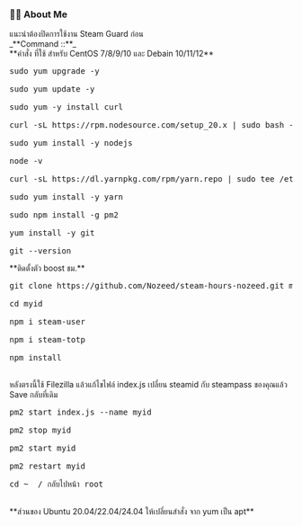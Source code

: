 <h3 align="left">👩‍💻  About Me</h3>
แนะนำต้องปิดการใช้งาน Steam Guard ก่อน<br />
_**Command ::**_<br />
**คำสั่ง ที่ใช้ สำหรับ CentOS 7/8/9/10 และ Debain 10/11/12**<br />
<pre>sudo yum upgrade -y<br />
sudo yum update -y<br />
sudo yum -y install curl<br />
curl -sL https://rpm.nodesource.com/setup_20.x | sudo bash -<br />
sudo yum install -y nodejs<br />
node -v<br />
curl -sL https://dl.yarnpkg.com/rpm/yarn.repo | sudo tee /etc/yum.repos.d/yarn.repo<br />
sudo yum install -y yarn<br />
sudo npm install -g pm2<br />
yum install -y git<br />
git --version<br /></pre>
**ติดตั้งตัว boost ชม.**<br />
<pre>git clone https://github.com/Nozeed/steam-hours-nozeed.git myid<br />
cd myid<br />
npm i steam-user<br />
npm i steam-totp<br />
npm install</pre><br />
หลังตรงนี้ใช้ Filezilla แล้วแก้ไขไฟล์ index.js เปลี่ยน steamid กับ steampass ของคุณแล้ว Save กลับที่เดิม
<pre>pm2 start index.js --name myid<br />
pm2 stop myid<br />
pm2 start myid<br />
pm2 restart myid<br />
cd ~  / กลับไปหน้า root</pre><br />
**ส่วนของ Ubuntu 20.04/22.04/24.04 ให้เปลี่ยนสำสั่ง จาก yum เป็น apt**
